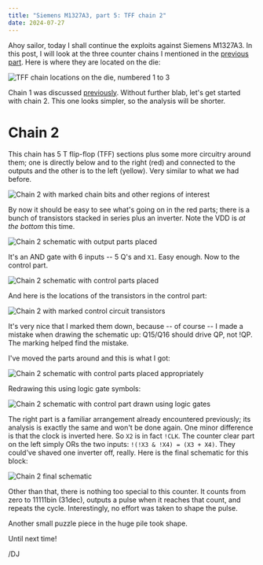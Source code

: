 ```yaml
---
title: "Siemens M1327A3, part 5: TFF chain 2"
date: 2024-07-27
---
```


Ahoy sailor, today I shall continue the exploits against Siemens M1327A3. In this post, I will look at the three counter chains I mentioned in the [previous part](/blarg/2024/07/24/siemens-m1327-part-3.html). Here is where they are located on the die:

![TFF chain locations on the die, numbered 1 to 3](/blarg/assets/20240725/tff-chain-locations.jpg)

Chain 1 was discussed [previously](/blarg/2024/07/25/siemens-m1327-part-4.html). Without further blab, let's get started with chain 2. This one looks simpler, so the analysis will be shorter.

# Chain 2

This chain has 5 T flip-flop (TFF) sections plus some more circuitry around them; one is directly below and to the right (red) and connected to the outputs and the other is to the left (yellow). Very similar to what we had before.

![Chain 2 with marked chain bits and other regions of interest](/blarg/assets/20240727/counter-2-overview.jpg)

By now it should be easy to see what's going on in the red parts; there is a bunch of transistors stacked in series plus an inverter. Note the VDD is _at the bottom_ this time.

![Chain 2 schematic with output parts placed](/blarg/assets/20240727/counter-2-schematic-1.png)

It's an AND gate with 6 inputs -- 5 Q's and `X1`. Easy enough. Now to the control part.

![Chain 2 schematic with control parts placed](/blarg/assets/20240727/counter-2-schematic-2.png)

And here is the locations of the transistors in the control part:

![Chain 2 with marked control circuit transistors](/blarg/assets/20240727/counter-2-overview-2.jpg)

It's very nice that I marked them down, because -- of course -- I made a mistake when drawing the schematic up: Q15/Q16 should drive QP, not !QP. The marking helped find the mistake.

I've moved the parts around and this is what I got:

![Chain 2 schematic with control parts placed appropriately](/blarg/assets/20240727/counter-2-schematic-3.png)

Redrawing this using logic gate symbols:

![Chain 2 schematic with control part drawn using logic gates](/blarg/assets/20240727/counter-2-schematic-4.png)

The right part is a familiar arrangement already encountered previously; its analysis is exactly the same and won't be done again. One minor difference is that the clock is inverted here. So `X2` is in fact `!CLK`. The counter clear part on the left simply ORs the two inputs: `!(!X3 & !X4) = (X3 + X4)`. They could've shaved one inverter off, really. Here is the final schematic for this block:

![Chain 2 final schematic](/blarg/assets/20240727/counter-2-schematic-final.png)

Other than that, there is nothing too special to this counter. It counts from zero to 11111bin (31dec), outputs a pulse when it reaches that count, and repeats the cycle. Interestingly, no effort was taken to shape the pulse.

Another small puzzle piece in the huge pile took shape.

Until next time!

/DJ
